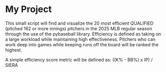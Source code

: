 # My Project

This small script will find and visualize the 20 most efficient QUALIFIED (pitched 162 or more innings) pitchers 
in the 2025 MLB regular season through the use of the pybaseball library. 
Efficiency is defined as taking on a large workload while maintaining high effectiveness.
Pitchers who can work deep into games while keeping runs off the board will be 
ranked the highest. 

A simple efficiency score metric will be defined as:
((K% - BB%) x IP) / SIERA

